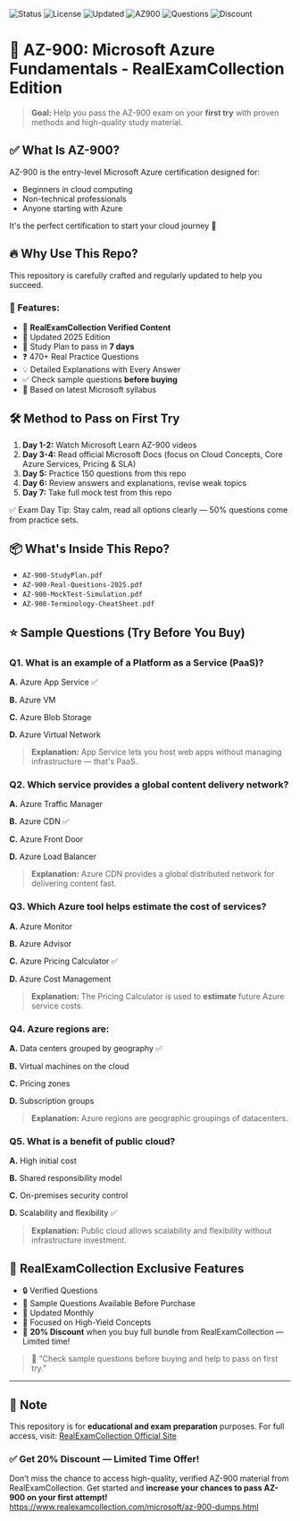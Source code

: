 ![Status](https://img.shields.io/badge/status-active-brightgreen)
![License](https://img.shields.io/badge/license-free-blue)
![Updated](https://img.shields.io/badge/last--updated-June%202025-orange)
![AZ900](https://img.shields.io/badge/exam-AZ--900-blueviolet)
![Questions](https://img.shields.io/badge/questions-470%2B-lightgrey)
![Discount](https://img.shields.io/badge/Get-20%25%20OFF-red)

# 📘 AZ-900: Microsoft Azure Fundamentals - RealExamCollection Edition

> **Goal:** Help you pass the AZ-900 exam on your **first try** with proven methods and high-quality study material.

## ✅ What Is AZ-900?

AZ-900 is the entry-level Microsoft Azure certification designed for:

* Beginners in cloud computing
* Non-technical professionals
* Anyone starting with Azure

It's the perfect certification to start your cloud journey 🚀

## 🔥 Why Use This Repo?

This repository is carefully crafted and regularly updated to help you succeed.

### 🎯 Features:

* 📂 **RealExamCollection Verified Content**
* 📘 Updated 2025 Edition
* 🧠 Study Plan to pass in **7 days**
* ❓ 470+ Real Practice Questions
* 💡 Detailed Explanations with Every Answer
* ✅ Check sample questions **before buying**
* 💯 Based on latest Microsoft syllabus

## 🛠️ Method to Pass on First Try

1. **Day 1-2:** Watch Microsoft Learn AZ-900 videos
2. **Day 3-4:** Read official Microsoft Docs (focus on Cloud Concepts, Core Azure Services, Pricing & SLA)
3. **Day 5:** Practice 150 questions from this repo
4. **Day 6:** Review answers and explanations, revise weak topics
5. **Day 7:** Take full mock test from this repo

✅ Exam Day Tip: Stay calm, read all options clearly — 50% questions come from practice sets.

## 📦 What's Inside This Repo?

* `AZ-900-StudyPlan.pdf`
* `AZ-900-Real-Questions-2025.pdf`
* `AZ-900-MockTest-Simulation.pdf`
* `AZ-900-Terminology-CheatSheet.pdf`

## ⭐ Sample Questions (Try Before You Buy)

### Q1. What is an example of a Platform as a Service (PaaS)?

**A.** Azure App Service  ✅

**B.** Azure VM

**C.** Azure Blob Storage

**D.** Azure Virtual Network

> **Explanation:** App Service lets you host web apps without managing infrastructure — that's PaaS.

### Q2. Which service provides a global content delivery network?

**A.** Azure Traffic Manager

**B.** Azure CDN ✅

**C.** Azure Front Door

**D.** Azure Load Balancer

> **Explanation:** Azure CDN provides a global distributed network for delivering content fast.

### Q3. Which Azure tool helps estimate the cost of services?

**A.** Azure Monitor

**B.** Azure Advisor

**C.** Azure Pricing Calculator ✅

**D.** Azure Cost Management

> **Explanation:** The Pricing Calculator is used to **estimate** future Azure service costs.

### Q4. Azure regions are:

**A.** Data centers grouped by geography ✅

**B.** Virtual machines on the cloud

**C.** Pricing zones

**D.** Subscription groups

> **Explanation:** Azure regions are geographic groupings of datacenters.

### Q5. What is a benefit of public cloud?

**A.** High initial cost

**B.** Shared responsibility model

**C.** On-premises security control

**D.** Scalability and flexibility ✅

> **Explanation:** Public cloud allows scalability and flexibility without infrastructure investment.

## 🎯 RealExamCollection Exclusive Features

* 🔒 Verified Questions
* 🧾 Sample Questions Available Before Purchase
* 🚀 Updated Monthly
* 🎯 Focused on High-Yield Concepts
* 💸 **20% Discount** when you buy full bundle from RealExamCollection — Limited time!

> 💬 "Check sample questions before buying and help to pass on first try."

---

## 📌 Note

This repository is for **educational and exam preparation** purposes. For full access, visit: [RealExamCollection Official Site](https://www.realexamcollection.com)

### ✅ Get 20% Discount — Limited Time Offer!

Don’t miss the chance to access high-quality, verified AZ-900 material from RealExamCollection. Get started and **increase your chances to pass AZ-900 on your first attempt!**
https://www.realexamcollection.com/microsoft/az-900-dumps.html
